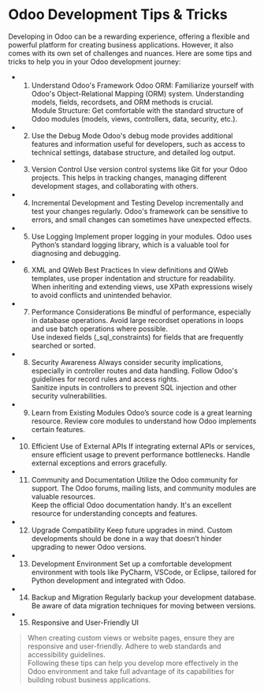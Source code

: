 # Odoo Development Tips & Tricks
Developing in Odoo can be a rewarding experience, offering a flexible and powerful platform for creating business applications. However, it also comes with its own set of challenges and nuances. Here are some tips and tricks to help you in your Odoo development journey:

- 1. Understand Odoo's Framework
Odoo ORM: Familiarize yourself with Odoo's Object-Relational Mapping (ORM) system. Understanding models, fields, recordsets, and ORM methods is crucial.  
Module Structure: Get comfortable with the standard structure of Odoo modules (models, views, controllers, data, security, etc.).  
- 2. Use the Debug Mode
Odoo's debug mode provides additional features and information useful for developers, such as access to technical settings, database structure, and detailed log output.
- 3. Version Control
Use version control systems like Git for your Odoo projects. This helps in tracking changes, managing different development stages, and collaborating with others.
- 4. Incremental Development and Testing
Develop incrementally and test your changes regularly. Odoo's framework can be sensitive to errors, and small changes can sometimes have unexpected effects.
- 5. Use Logging
Implement proper logging in your modules. Odoo uses Python’s standard logging library, which is a valuable tool for diagnosing and debugging.
- 6. XML and QWeb Best Practices
In view definitions and QWeb templates, use proper indentation and structure for readability.  
When inheriting and extending views, use XPath expressions wisely to avoid conflicts and unintended behavior.
- 7. Performance Considerations
Be mindful of performance, especially in database operations. Avoid large recordset operations in loops and use batch operations where possible.  
Use indexed fields (_sql_constraints) for fields that are frequently searched or sorted.
- 8. Security Awareness
Always consider security implications, especially in controller routes and data handling. Follow Odoo's guidelines for record rules and access rights.  
Sanitize inputs in controllers to prevent SQL injection and other security vulnerabilities.
- 9. Learn from Existing Modules
Odoo’s source code is a great learning resource. Review core modules to understand how Odoo implements certain features.
- 10. Efficient Use of External APIs
If integrating external APIs or services, ensure efficient usage to prevent performance bottlenecks. Handle external exceptions and errors gracefully.
- 11. Community and Documentation
Utilize the Odoo community for support. The Odoo forums, mailing lists, and community modules are valuable resources.  
Keep the official Odoo documentation handy. It's an excellent resource for understanding concepts and features.
- 12. Upgrade Compatibility
Keep future upgrades in mind. Custom developments should be done in a way that doesn’t hinder upgrading to newer Odoo versions.
- 13. Development Environment
Set up a comfortable development environment with tools like PyCharm, VSCode, or Eclipse, tailored for Python development and integrated with Odoo.
- 14. Backup and Migration
Regularly backup your development database. Be aware of data migration techniques for moving between versions.
- 15. Responsive and User-Friendly UI
> When creating custom views or website pages, ensure they are responsive and user-friendly. Adhere to web standards and accessibility guidelines.  
Following these tips can help you develop more effectively in the Odoo environment and take full advantage of its capabilities for building robust business applications.
